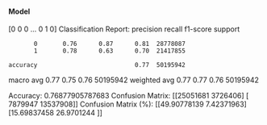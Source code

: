 #### Model
[0 0 0 ... 0 1 0]
Classification Report:
              precision    recall  f1-score   support

           0       0.76      0.87      0.81  28778087
           1       0.78      0.63      0.70  21417855

    accuracy                           0.77  50195942
   macro avg       0.77      0.75      0.76  50195942
weighted avg       0.77      0.77      0.76  50195942

Accuracy: 0.76877905787683
Confusion Matrix:
[[25051681  3726406]
 [ 7879947 13537908]]
Confusion Matrix (%):
[[49.90778139  7.42371963]
 [15.69837458 26.9701244 ]]
